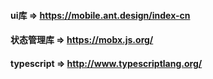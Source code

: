 #### ui库 => https://mobile.ant.design/index-cn
#### 状态管理库 => https://mobx.js.org/
#### typescript => http://www.typescriptlang.org/
